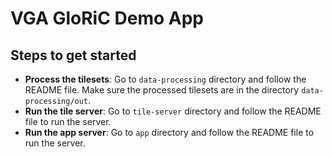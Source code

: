 # VGA GloRiC Demo App

## Steps to get started

- **Process the tilesets**: Go to `data-processing` directory and follow the README file. Make sure the processed tilesets are in the directory `data-processing/out`.
- **Run the tile server**: Go to `tile-server` directory and follow the README file to run the server.
- **Run the app server**: Go to `app` directory and follow the README file to run the server.
